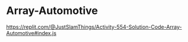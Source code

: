 # Array-Automotive

https://replit.com/@JustSlamThings/Activity-554-Solution-Code-Array-Automotive#index.js

